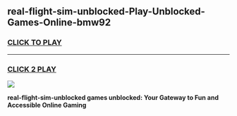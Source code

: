 
## real-flight-sim-unblocked-Play-Unblocked-Games-Online-bmw92
<h3>
<a href="https://premium76.site?title=real-flight-sim-unblocked&ref=25A">CLICK TO PLAY</a></h3>
<hr>

<h3>
<a href="https://premium76.site?title=real-flight-sim-unblocked&ref=25A">CLICK 2 PLAY</a>
  
</h3>

<a href="https://premium76.site?title=real-flight-sim-unblocked&ref=25A"><img src="https://clearcache.store/games.png"></a>


**real-flight-sim-unblocked games unblocked: Your Gateway to Fun and Accessible Online Gaming**
